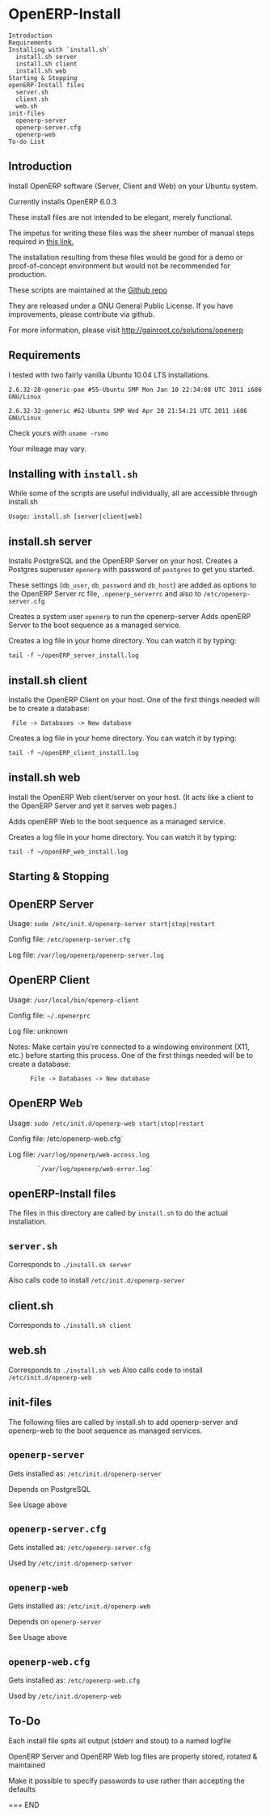 OpenERP-Install
===============

	Introduction
	Requirements
	Installing with `install.sh`
	  install.sh server
	  install.sh client
	  install.sh web
	Starting & Stopping
	openERP-Install files
	  server.sh
	  client.sh
	  web.sh
	init-files
	  openerp-server
	  openerp-server.cfg
	  openerp-web
	To-do List

Introduction
------------
Install OpenERP software (Server, Client and Web) on your Ubuntu system.

Currently installs OpenERP 6.0.3

These install files are not intended to be elegant, merely functional.

The impetus for writing these files was the sheer number of manual steps
required in
[this link.](http://doc.openerp.com/v6.0/install/index.html#installation-link)

The installation resulting from these files would be good for a demo or
proof-of-concept environment but would not be recommended for production.

These scripts are maintained at the [Github repo](https://github.com/gainroot/OpenERP-Install)

They are released under a GNU General Public License. If you have improvements,
please contribute via github.

For more information, please visit http://gainroot.co/solutions/openerp

Requirements
------------
I tested with two fairly vanilla Ubuntu 10.04 LTS installations.

`2.6.32-28-generic-pae #55-Ubuntu SMP Mon Jan 10 22:34:08 UTC 2011 i686 GNU/Linux`

`2.6.32-32-generic #62-Ubuntu SMP Wed Apr 20 21:54:21 UTC 2011 i686 GNU/Linux`

Check yours with `uname -rvmo`

Your mileage may vary.


Installing with `install.sh`
----------------------------

While some of the scripts are useful individually, all are accessible through
install.sh

`Usage: install.sh [server|client|web]`

## install.sh server

Installs PostgreSQL and the OpenERP Server on your host. Creates a Postgres
superuser `openerp` with password of `postgres` to get you
started. 

These settings (`db_user`, `db_password` and `db_host`) are added as options
to the OpenERP Server rc file, `.openerp_serverrc` and also
to `/etc/openerp-server.cfg`

Creates a system user `openerp` to run the openerp-server
Adds openERP Server to the boot sequence as a managed service.

Creates a log file in your home directory. You can watch it by typing:

	tail -f ~/openERP_server_install.log

## install.sh client

Installs the OpenERP Client on your host. One of the first things needed
will be to create a database:

	 File -> Databases -> New database

Creates a log file in your home directory. You can watch it by typing:

	tail -f ~/openERP_client_install.log

## install.sh web

Install the OpenERP Web client/server on your host. (It acts like a client
to the OpenERP Server and yet it serves web pages.)

Adds openERP Web to the boot sequence as a managed service.

Creates a log file in your home directory. You can watch it by typing:

	tail -f ~/openERP_web_install.log

Starting & Stopping
-------------------

## OpenERP Server

Usage:		`sudo /etc/init.d/openerp-server start|stop|restart`

Config file:	`/etc/openerp-server.cfg`

Log file:	`/var/log/openerp/openerp-server.log`


## OpenERP Client

Usage:		`/usr/local/bin/openerp-client`

Config file:	`~/.openerprc`

Log file:	unknown

Notes:		Make certain you're connected to a windowing environment
		(X11, etc.) before starting this process.
		One of the first things needed will be to create a database:

		  File -> Databases -> New database

## OpenERP Web

Usage:		`sudo /etc/init.d/openerp-web start|stop|restart`

Config file:	/etc/openerp-web.cfg`

Log file:	`/var/log/openerp/web-access.log`

    		`/var/log/openerp/web-error.log`

openERP-Install files
---------------------

The files in this directory are called by `install.sh` to do the actual
installation.

## `server.sh`

Corresponds to `./install.sh server`

Also calls code to install `/etc/init.d/openerp-server`

## client.sh

Corresponds to `./install.sh client`

## web.sh

Corresponds to `./install.sh web`
Also calls code to install `/etc/init.d/openerp-web`

init-files
----------

The following files are called by install.sh to add openerp-server
and openerp-web to the boot sequence as managed services.

## `openerp-server`

Gets installed as: `/etc/init.d/openerp-server`

Depends on PostgreSQL

See Usage above

## `openerp-server.cfg`

Gets installed as: `/etc/openerp-server.cfg`

Used by `/etc/init.d/openerp-server`

## `openerp-web`

Gets installed as: `/etc/init.d/openerp-web`

Depends on `openerp-server`

See Usage above

## `openerp-web.cfg`

Gets installed as: `/etc/openerp-web.cfg`

Used by `/etc/init.d/openerp-web`


To-Do
-----

Each install file spits all output (stderr and stout) to a named logfile

OpenERP Server and OpenERP Web log files are properly stored, rotated & maintained

Make it possible to specify passwords to use rather than accepting the defaults

===
END
